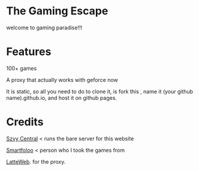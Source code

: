 # The Gaming Escape
welcome to gaming paradise!!!

# Features
100+ games  

A proxy that actually works with geforce now

It is static, so all you need to do to clone it, is fork this , name it (your github name).github.io, and host it on github pages.

# Credits
[Szvy Central](https://github.com/szvy) < runs the bare server for this website

[Smartfoloo](https://github.com/smartfoloo) < person who I took the games from

[LatteWeb](https://github.com/MochiWorkshop/latteWeb). for the proxy.
